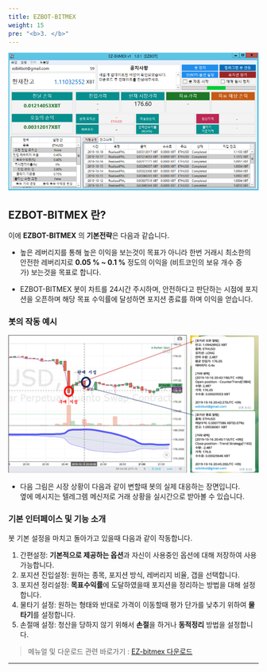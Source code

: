 ```yaml
---
title: EZBOT-BITMEX
weight: 15
pre: "<b>3. </b>"
---
```


![](/picture/EZBITMEX1.png?width=100%&height=50%)

## EZBOT-BITMEX 란?

이에 **EZBOT-BITMEX** 의 **기본전략**은 다음과 같습니다.

- 높은 레버리지를 통해 높은 이익을 보는것이 목표가 아니라 한번 거래시 최소한의 안전한 레버리지로 **0.05 % ~ 0.1 %** 정도의 이익을 (비트코인의 보유 개수 증가) 보는것을 목표로 합니다.

- EZBOT-BITMEX 봇이 차트를 24시간 주시하며, 안전하다고 판단하는 시점에 포지션을 오픈하며 해당 목표 수익률에 달성하면 포지션 종료를 하며 이익을 얻습니다.

### 봇의 작동 예시

![](/picture/buy.png?width=100%&height=50%)

- 다음 그림은 시장 상황이 다음과 같이 변할때 봇의 실제 대응하는 장면입니다.</br>
옆에 메시지는 텔레그렘 메신저로 거래 상황을 실시간으로 받아볼 수 있습니다.

### 기본 인터페이스 및 기능 소개

봇 기본 설정을 마치고 돌아가고 있을때 다음과 같이 작동합니다.

1. 간편설정: **기본적으로 제공하는 옵션**과 자신이 사용중인 옵션에 대해 저장하여 사용 가능합니다.
2. 포지션 진입설정: 원하는 종목, 포지션 방식, 레버리지 비율, 갭을 선택합니다.
3. 포지션 정리설정: **목표수익률**에 도달하였을때 포지션을 정리하는 방법을 대해 설정합니다.
4. 물타기 설정: 원하는 형태와 반대로 가격이 이동할때 평가 단가를 낮추기 위하여 **물타기**를 설정합니다.
5. 손절매 설정: 청산을 당하지 않기 위해서 **손절**을 하거나 **동적정리** 방법을 설정합니다. 

>메뉴얼 및 다운로드 관련 바로가기 : 
[EZ-bitmex 다운로드](/4_install_file/1/)

---